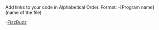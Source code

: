 Add links to your code in Alphabetical Order.
Format: -[Program name](name of the file)

-[FizzBuzz](FizzBuzz.cs)